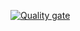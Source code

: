  [![Quality gate](https://sonarcloud.io/api/project_badges/quality_gate?project=tatianamih_lecture7_Concepts_Of_Object_Oriented_Programminng)](https://sonarcloud.io/dashboard?id=tatianamih_lecture7_Concepts_Of_Object_Oriented_Programminng)